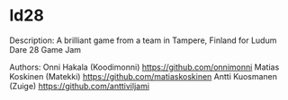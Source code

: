 ld28
====

Description:
A brilliant game from a team in Tampere, Finland for Ludum Dare 28 Game Jam

Authors:
Onni Hakala (Koodimonni)	https://github.com/onnimonni
Matias Koskinen (Matekki)	https://github.com/matiaskoskinen
Antti Kuosmanen (Zuige) 	https://github.com/anttiviljami

